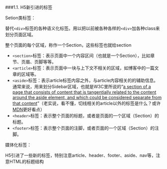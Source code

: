 ###1.1. H5新引进的标签

Setion类标签：

替代`<div>`标签的各种语义化标签。用以把以前被各种各样的`<div>`加各种class来划分页面区域。

整个页面的每个区域，称作一个Section，这些标签也就给section

+ `<section>`标签：表示页面中一个内容区间（也就是一个Section），比如章节、页眉、页脚等等。
+ `<article>`标签：表示页面中一块与上下文不相关的区域，如博客中的一篇文章的区域等。
+ `<aside>`标签：表示article标签内容之外，与article内容相关的的辅助信息。通常来说，用来划分Sidebar区域，也就是W3C里所说的“[a section of a page that consists of content that is tangentially related to the content around the aside element, and which could be considered separate from that content](http://www.w3.org/html/wg/drafts/html/master/sections.html#the-aside-element)”（老实说，看不懂，切线相关的article以外的标签是什么？或许[MDN](https://developer.mozilla.org/en-US/docs/Web/HTML/Element/aside)更好看点）
+ `<header>`标签：表示整个页面的标题，或者是页面的一个区域（Section）的标题。
+ `<footer>`标签：表示整个页面的注脚，或者页面的一个区域（Section）的注脚。

媒体化标签：

H5引进了一些新的标签，特别注意article、header、footer、aside、nav等，注意HTML的标题结构